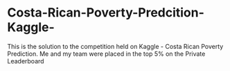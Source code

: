# Costa-Rican-Poverty-Predcition-Kaggle-
This is the solution to the competition held on Kaggle - Costa Rican Poverty Prediction. Me and my team were placed in the top 5% on the Private Leaderboard
